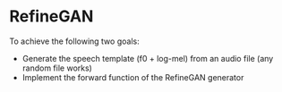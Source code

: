 # RefineGAN

To achieve the following two goals:
- Generate the speech template (f0 + log-mel) from an audio file (any random file works)
- Implement the forward function of the RefineGAN generator
